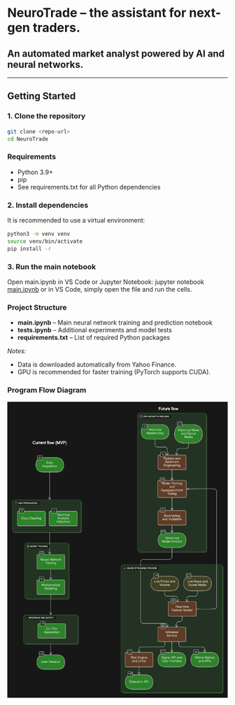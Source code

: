 # NeuroTrade – the assistant for next-gen traders.
## An automated market analyst powered by AI and neural networks.

---

## Getting Started

### 1. Clone the repository
```bash
git clone <repo-url>
cd NeuroTrade
```

### Requirements
 - Python 3.9+
 - pip
 - See requirements.txt for all Python dependencies

### 2. Install dependencies
It is recommended to use a virtual environment:

```bash
python3 -m venv venv
source venv/bin/activate
pip install -r 
```

### 3. Run the main notebook
Open main.ipynb in VS Code or Jupyter Notebook:
jupyter notebook [main.ipynb](http://_vscodecontentref_/1)
or in VS Code, simply open the file and run the cells.


### Project Structure
 - **main.ipynb** – Main neural network training and prediction notebook
 - **tests.ipynb** – Additional experiments and model tests
 - **requirements.txt** – List of required Python packages

*Notes:*
 - Data is downloaded automatically from Yahoo Finance.
 - GPU is recommended for faster training (PyTorch supports CUDA).


### Program Flow Diagram

![Program Flow Diagram](images/flow-diagram.png)

